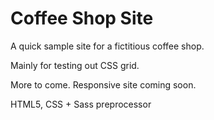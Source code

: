 # Coffee Shop Site
A quick sample site for a fictitious coffee shop. 

Mainly for testing out CSS grid.

More to come. Responsive site coming soon.

HTML5, CSS + Sass preprocessor

